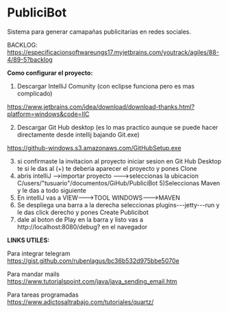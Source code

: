 # PubliciBot
Sistema para generar camapañas publicitarias en redes sociales.

BACKLOG:
https://especificacionsoftwareungs17.myjetbrains.com/youtrack/agiles/88-4/89-5?backlog

**Como configurar el proyecto:**
1) Descargar IntelliJ Comunity (con eclipse funciona pero es mas complicado)

https://www.jetbrains.com/idea/download/download-thanks.html?platform=windows&code=IIC

2) Descargar Git Hub desktop (es lo mas practico aunque se puede hacer directamente desde intellij bajando Git.exe)

https://github-windows.s3.amazonaws.com/GitHubSetup.exe

3) si confirmaste la invitacion al proyecto iniciar sesion en Git Hub Desktop te si le das al (+) te deberia aparecer el proyecto y pones Clone
4) abris intelliJ -->importar proyecto --->seleccionas la ubicacion C/users/"tusuario"/documentos/GiHub/PubliciBot
5)Seleccionas Maven y le das a todo siguiente
6) En intelliJ vas a VIEW--->TOOL WINDOWS--->MAVEN
7) Se despliega una barra a la derecha seleccionas plugins---jetty---run y le das click derecho y pones Create Publicibot
8) dale al boton de Play en la barra y listo vas a http://localhost:8080/debug? en el navegador







**LINKS UTILES:**

Para integrar telegram
https://gist.github.com/rubenlagus/bc36b532d975bbe5070e

Para mandar mails
https://www.tutorialspoint.com/java/java_sending_email.htm

Para tareas programadas
https://www.adictosaltrabajo.com/tutoriales/quartz/

